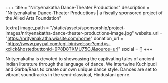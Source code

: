 +++
title = "Nrityenakatha Dance-Theater Productions"
description = "Nrityenakatha Dance-Theater Productions | a fiscally sponsored project of the Allied Arts Foundation"

[extra]
image_path = "/static/assets/sponsorship/project-images/nrityenakatha-dance-theater-productions-image.jpg"
website_url = "https://nrityenakatha.wixsite.com/home"
donation_url = "https://www.paypal.com/cgi-bin/webscr?cmd=s-xclick&hostedbuttonid=9P8D8TXMU75CJ&source=url"
social = []
+++

Nrityenakatha is devoted to showcasing the captivating tales of ancient Indian literature through the language of dance. We intertwine Kuchipudi and Garba/Raas to create our own unique dance style. Dances are set to vibrant soundtracks in the semi-classical, Hindustani genre.
